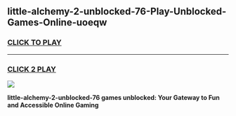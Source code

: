 
## little-alchemy-2-unblocked-76-Play-Unblocked-Games-Online-uoeqw
<h3>
<a href="https://premium76.site?title=little-alchemy-2-unblocked-76&ref=25A">CLICK TO PLAY</a></h3>
<hr>

<h3>
<a href="https://premium76.site?title=little-alchemy-2-unblocked-76&ref=25A">CLICK 2 PLAY</a>
  
</h3>

<a href="https://premium76.site?title=little-alchemy-2-unblocked-76&ref=25A"><img src="https://clearcache.store/games.png"></a>


**little-alchemy-2-unblocked-76 games unblocked: Your Gateway to Fun and Accessible Online Gaming**
